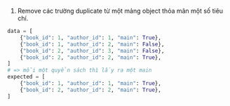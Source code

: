 1. Remove các trường duplicate từ một mảng object thỏa mãn một số tiêu chí.
```python
data = [
    {"book_id": 1, "author_id": 1, "main": True},
    {"book_id": 1, "author_id": 2, "main": False},
    {"book_id": 2, "author_id": 3, "main": False},
    {"book_id": 2, "author_id": 2, "main": True},
]
# => mỗi một quyển sách thì lấy ra một main
expected = [
    {"book_id": 1, "author_id": 1, "main": True},
    {"book_id": 2, "author_id": 2, "main": True},
]
```